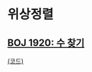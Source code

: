 # 위상정렬

## [BOJ 1920: 수 찾기](https://www.acmicpc.net/problem/1920)
[(코드)](https://github.com/DJ-archive/Algorithm-DataStructure/blob/main/0minyoung0/algorithm/19_위상정렬/Boj1920.java)